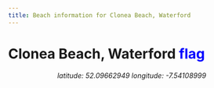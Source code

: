 ```yaml
---
title: Beach information for Clonea Beach, Waterford
---
```

# Clonea Beach, Waterford <span class="material-icons" style="color: blue;">flag</span>

<div align="center"><i>latitude: 52.09662949 longitude: -7.54108999</i></div>